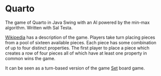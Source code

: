 Quarto
======

The game of Quarto in Java Swing with an AI powered by the min-max algorithm. Written with Sal Testa.

[Wikipedia]("http://en.wikipedia.org/wiki/Quarto_(board_game)") has a description of the game. Players take
turn placing pieces from a pool of sixteen available pieces. Each piece has some combination of up to
four distinct properties. The first player to place a piece which creates a row of four pieces all of which
have at least one property in common wins the game.

It can be seen as a turn-based version of the game [Set](http://boardgamegeek.com/boardgame/1198/set) board game.
